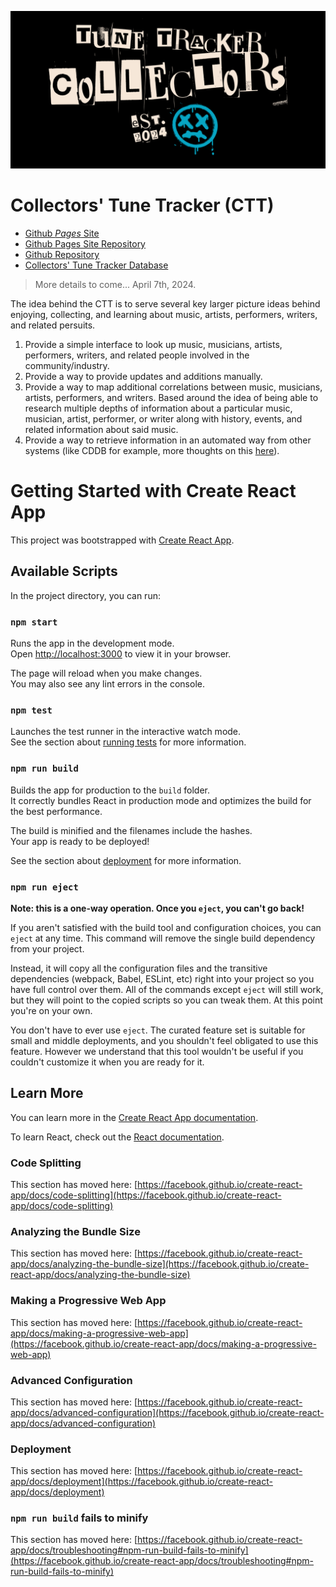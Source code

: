 ![Github Ident](https://github.com/Adron/collectorstunetracker/raw/collectors_tracker_docs/graphics/logo/github-banner/5.png)

# Collectors' Tune Tracker (CTT)

* [Github *Pages* Site](https://adron.github.io/collectorstunetracker/)
* [Github Pages Site Repository](https://github.com/Adron/collectorstunetracker/tree/collectors_tracker_docs)
* [Github Repository](https://github.com/Adron/collectorstunetracker)
* [Collectors' Tune Tracker Database](https://github.com/Adron/collectorstunetracker_db)

> More details to come...  April 7th, 2024.

The idea behind the CTT is to serve several key larger picture ideas behind enjoying, collecting, and learning about music, artists, performers, writers, and related persuits.

1. Provide a simple interface to look up music, musicians, artists, performers, writers, and related people involved in the community/industry.
2. Provide a way to provide updates and additions manually.
3. Provide a way to map additional correlations between music, musicians, artists, performers, and writers. Based around the idea of being able to research multiple depths of information about a particular music, musician, artist, performer, or writer along with history, events, and related information about said music.
4. Provide a way to retrieve information in an automated way from other systems (like CDDB for example, more thoughts on this [here](https://github.com/Adron/collectorstunetracker/issues/4)).



# Getting Started with Create React App

This project was bootstrapped with [Create React App](https://github.com/facebook/create-react-app).

## Available Scripts

In the project directory, you can run:

### `npm start`

Runs the app in the development mode.\
Open [http://localhost:3000](http://localhost:3000) to view it in your browser.

The page will reload when you make changes.\
You may also see any lint errors in the console.

### `npm test`

Launches the test runner in the interactive watch mode.\
See the section about [running tests](https://facebook.github.io/create-react-app/docs/running-tests) for more information.

### `npm run build`

Builds the app for production to the `build` folder.\
It correctly bundles React in production mode and optimizes the build for the best performance.

The build is minified and the filenames include the hashes.\
Your app is ready to be deployed!

See the section about [deployment](https://facebook.github.io/create-react-app/docs/deployment) for more information.

### `npm run eject`

**Note: this is a one-way operation. Once you `eject`, you can't go back!**

If you aren't satisfied with the build tool and configuration choices, you can `eject` at any time. This command will remove the single build dependency from your project.

Instead, it will copy all the configuration files and the transitive dependencies (webpack, Babel, ESLint, etc) right into your project so you have full control over them. All of the commands except `eject` will still work, but they will point to the copied scripts so you can tweak them. At this point you're on your own.

You don't have to ever use `eject`. The curated feature set is suitable for small and middle deployments, and you shouldn't feel obligated to use this feature. However we understand that this tool wouldn't be useful if you couldn't customize it when you are ready for it.

## Learn More

You can learn more in the [Create React App documentation](https://facebook.github.io/create-react-app/docs/getting-started).

To learn React, check out the [React documentation](https://reactjs.org/).

### Code Splitting

This section has moved here: [https://facebook.github.io/create-react-app/docs/code-splitting](https://facebook.github.io/create-react-app/docs/code-splitting)

### Analyzing the Bundle Size

This section has moved here: [https://facebook.github.io/create-react-app/docs/analyzing-the-bundle-size](https://facebook.github.io/create-react-app/docs/analyzing-the-bundle-size)

### Making a Progressive Web App

This section has moved here: [https://facebook.github.io/create-react-app/docs/making-a-progressive-web-app](https://facebook.github.io/create-react-app/docs/making-a-progressive-web-app)

### Advanced Configuration

This section has moved here: [https://facebook.github.io/create-react-app/docs/advanced-configuration](https://facebook.github.io/create-react-app/docs/advanced-configuration)

### Deployment

This section has moved here: [https://facebook.github.io/create-react-app/docs/deployment](https://facebook.github.io/create-react-app/docs/deployment)

### `npm run build` fails to minify

This section has moved here: [https://facebook.github.io/create-react-app/docs/troubleshooting#npm-run-build-fails-to-minify](https://facebook.github.io/create-react-app/docs/troubleshooting#npm-run-build-fails-to-minify)
